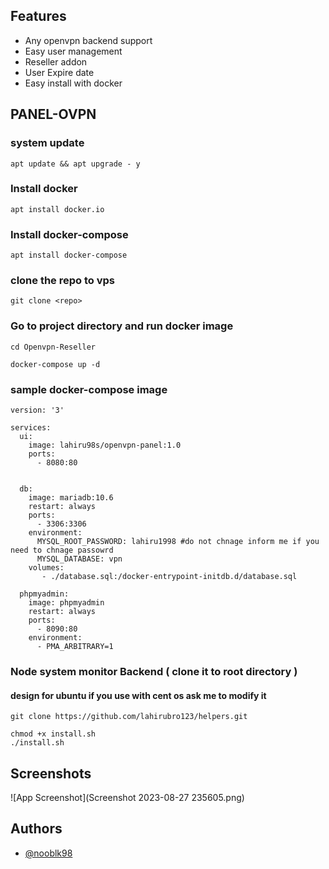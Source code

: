 
## Features

- Any openvpn backend support
- Easy user management 
- Reseller addon
- User Expire date 
- Easy install with docker 

## PANEL-OVPN
### system update
```
apt update && apt upgrade - y
```

### Install docker 
```
apt install docker.io
```
### Install docker-compose 

```
apt install docker-compose 
```
### clone the repo to vps 
```
git clone <repo>
```
### Go to project directory and run docker image
```
cd Openvpn-Reseller
```
```
docker-compose up -d 
```


### sample  docker-compose image
```
version: '3'

services:
  ui:
    image: lahiru98s/openvpn-panel:1.0
    ports:
      - 8080:80
          

  db:
    image: mariadb:10.6
    restart: always
    ports:
      - 3306:3306
    environment:
      MYSQL_ROOT_PASSWORD: lahiru1998 #do not chnage inform me if you need to chnage passowrd 
      MYSQL_DATABASE: vpn
    volumes:
       - ./database.sql:/docker-entrypoint-initdb.d/database.sql

  phpmyadmin:
    image: phpmyadmin
    restart: always
    ports:
      - 8090:80
    environment:
      - PMA_ARBITRARY=1
```


### Node system monitor Backend ( clone it to root directory )
#### design for ubuntu if you use with cent os ask me to modify it 
```
git clone https://github.com/lahirubro123/helpers.git

chmod +x install.sh
./install.sh
```

## Screenshots

![App Screenshot](Screenshot 2023-08-27 235605.png)


## Authors

- [@nooblk98](https://www.fiverr.com/nooblk98)

